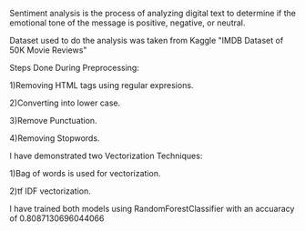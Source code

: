 Sentiment analysis is the process of analyzing digital text to determine if the emotional tone of the message is positive, negative, or neutral.

Dataset used to do the analysis was taken from Kaggle "IMDB Dataset of 50K Movie Reviews"

Steps Done During Preprocessing:

1)Removing HTML tags using regular expresions.

2)Converting into lower case.

3)Remove Punctuation.

4)Removing Stopwords.


I have demonstrated two Vectorization Techniques:

1)Bag of words is used for vectorization.

2)tf IDF  vectorization.


I have trained both models using RandomForestClassifier with an accuaracy of 0.8087130696044066
